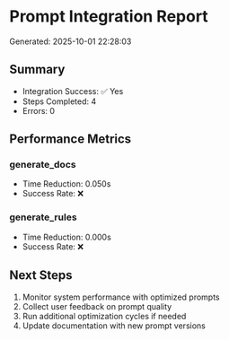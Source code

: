 # Prompt Integration Report
Generated: 2025-10-01 22:28:03

## Summary
- Integration Success: ✅ Yes
- Steps Completed: 4
- Errors: 0

## Performance Metrics
### generate_docs
- Time Reduction: 0.050s
- Success Rate: ❌

### generate_rules
- Time Reduction: 0.000s
- Success Rate: ❌

## Next Steps
1. Monitor system performance with optimized prompts
2. Collect user feedback on prompt quality
3. Run additional optimization cycles if needed
4. Update documentation with new prompt versions
